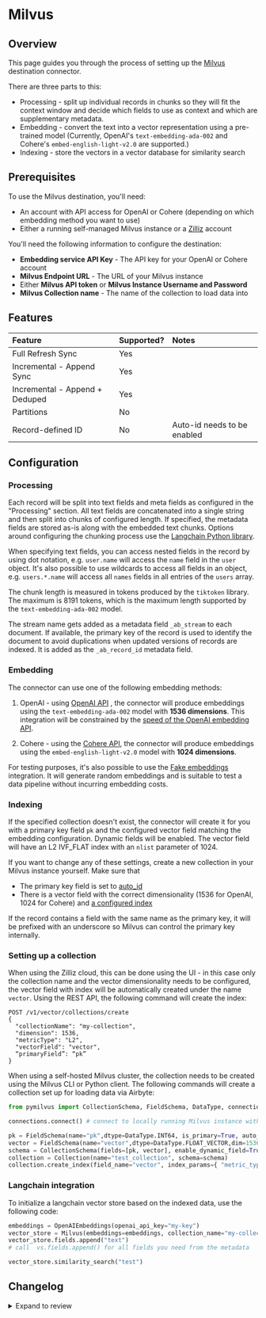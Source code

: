 # Milvus

## Overview

This page guides you through the process of setting up the [Milvus](https://milvus.io/) destination connector.

There are three parts to this:

- Processing - split up individual records in chunks so they will fit the context window and decide which fields to use as context and which are supplementary metadata.
- Embedding - convert the text into a vector representation using a pre-trained model (Currently, OpenAI's `text-embedding-ada-002` and Cohere's `embed-english-light-v2.0` are supported.)
- Indexing - store the vectors in a vector database for similarity search

## Prerequisites

To use the Milvus destination, you'll need:

- An account with API access for OpenAI or Cohere (depending on which embedding method you want to use)
- Either a running self-managed Milvus instance or a [Zilliz](https://zilliz.com/) account

You'll need the following information to configure the destination:

- **Embedding service API Key** - The API key for your OpenAI or Cohere account
- **Milvus Endpoint URL** - The URL of your Milvus instance
- Either **Milvus API token** or **Milvus Instance Username and Password**
- **Milvus Collection name** - The name of the collection to load data into

## Features

| Feature                        | Supported? | Notes                       |
| :----------------------------- | :--------- | :-------------------------- |
| Full Refresh Sync              | Yes        |                             |
| Incremental - Append Sync      | Yes        |                             |
| Incremental - Append + Deduped | Yes        |                             |
| Partitions                     | No         |                             |
| Record-defined ID              | No         | Auto-id needs to be enabled |

## Configuration

### Processing

Each record will be split into text fields and meta fields as configured in the "Processing" section. All text fields are concatenated into a single string and then split into chunks of configured length. If specified, the metadata fields are stored as-is along with the embedded text chunks. Options around configuring the chunking process use the [Langchain Python library](https://python.langchain.com/docs/get_started/introduction).

When specifying text fields, you can access nested fields in the record by using dot notation, e.g. `user.name` will access the `name` field in the `user` object. It's also possible to use wildcards to access all fields in an object, e.g. `users.*.name` will access all `names` fields in all entries of the `users` array.

The chunk length is measured in tokens produced by the `tiktoken` library. The maximum is 8191 tokens, which is the maximum length supported by the `text-embedding-ada-002` model.

The stream name gets added as a metadata field `_ab_stream` to each document. If available, the primary key of the record is used to identify the document to avoid duplications when updated versions of records are indexed. It is added as the `_ab_record_id` metadata field.

### Embedding

The connector can use one of the following embedding methods:

1. OpenAI - using [OpenAI API](https://beta.openai.com/docs/api-reference/text-embedding) , the connector will produce embeddings using the `text-embedding-ada-002` model with **1536 dimensions**. This integration will be constrained by the [speed of the OpenAI embedding API](https://platform.openai.com/docs/guides/rate-limits/overview).

2. Cohere - using the [Cohere API](https://docs.cohere.com/reference/embed), the connector will produce embeddings using the `embed-english-light-v2.0` model with **1024 dimensions**.

For testing purposes, it's also possible to use the [Fake embeddings](https://python.langchain.com/docs/modules/data_connection/text_embedding/integrations/fake) integration. It will generate random embeddings and is suitable to test a data pipeline without incurring embedding costs.

### Indexing

If the specified collection doesn't exist, the connector will create it for you with a primary key field `pk` and the configured vector field matching the embedding configuration. Dynamic fields will be enabled. The vector field will have an L2 IVF_FLAT index with an `nlist` parameter of 1024.

If you want to change any of these settings, create a new collection in your Milvus instance yourself. Make sure that

- The primary key field is set to [auto_id](https://milvus.io/docs/create_collection.md)
- There is a vector field with the correct dimensionality (1536 for OpenAI, 1024 for Cohere) and [a configured index](https://milvus.io/docs/build_index.md)

If the record contains a field with the same name as the primary key, it will be prefixed with an underscore so Milvus can control the primary key internally.

### Setting up a collection

When using the Zilliz cloud, this can be done using the UI - in this case only the collection name and the vector dimensionality needs to be configured, the vector field with index will be automatically created under the name `vector`. Using the REST API, the following command will create the index:

```
POST /v1/vector/collections/create
{
  "collectionName": "my-collection",
  "dimension": 1536,
  "metricType": "L2",
  "vectorField": "vector",
  “primaryField”: “pk”
}
```

When using a self-hosted Milvus cluster, the collection needs to be created using the Milvus CLI or Python client. The following commands will create a collection set up for loading data via Airbyte:

```python
from pymilvus import CollectionSchema, FieldSchema, DataType, connections, Collection

connections.connect() # connect to locally running Milvus instance without authentication

pk = FieldSchema(name="pk",dtype=DataType.INT64, is_primary=True, auto_id=True)
vector = FieldSchema(name="vector",dtype=DataType.FLOAT_VECTOR,dim=1536)
schema = CollectionSchema(fields=[pk, vector], enable_dynamic_field=True)
collection = Collection(name="test_collection", schema=schema)
collection.create_index(field_name="vector", index_params={ "metric_type":"L2", "index_type":"IVF_FLAT", "params":{"nlist":1024} })
```

### Langchain integration

To initialize a langchain vector store based on the indexed data, use the following code:

```python
embeddings = OpenAIEmbeddings(openai_api_key="my-key")
vector_store = Milvus(embeddings=embeddings, collection_name="my-collection", connection_args={"uri": "my-zilliz-endpoint", "token": "my-api-key"})
vector_store.fields.append("text")
# call  vs.fields.append() for all fields you need from the metadata

vector_store.similarity_search("test")
```

## Changelog

<details>
  <summary>Expand to review</summary>

| Version | Date       | Pull Request                                              | Subject                                                                                                                                             |
|:--------| :--------- | :-------------------------------------------------------- | :-------------------------------------------------------------------------------------------------------------------------------------------------- |
| 0.0.35 | 2024-10-05 | [46483](https://github.com/airbytehq/airbyte/pull/46483) | Update dependencies |
| 0.0.34 | 2024-09-28 | [46165](https://github.com/airbytehq/airbyte/pull/46165) | Update dependencies |
| 0.0.33 | 2024-09-21 | [45802](https://github.com/airbytehq/airbyte/pull/45802) | Update dependencies |
| 0.0.32 | 2024-09-14 | [45573](https://github.com/airbytehq/airbyte/pull/45573) | Update dependencies |
| 0.0.31 | 2024-09-07 | [45281](https://github.com/airbytehq/airbyte/pull/45281) | Update dependencies |
| 0.0.30 | 2024-08-31 | [44960](https://github.com/airbytehq/airbyte/pull/44960) | Update dependencies |
| 0.0.29 | 2024-08-24 | [44754](https://github.com/airbytehq/airbyte/pull/44754) | Update dependencies |
| 0.0.28 | 2024-08-22 | [44530](https://github.com/airbytehq/airbyte/pull/44530) | Update test dependencies |
| 0.0.27 | 2024-08-17 | [44242](https://github.com/airbytehq/airbyte/pull/44242) | Update dependencies |
| 0.0.26 | 2024-08-12 | [43776](https://github.com/airbytehq/airbyte/pull/43776) | Update dependencies |
| 0.0.25 | 2024-08-10 | [43619](https://github.com/airbytehq/airbyte/pull/43619) | Update dependencies |
| 0.0.24 | 2024-08-03 | [43111](https://github.com/airbytehq/airbyte/pull/43111) | Update dependencies |
| 0.0.23 | 2024-07-27 | [42823](https://github.com/airbytehq/airbyte/pull/42823) | Update dependencies |
| 0.0.22 | 2024-07-20 | [42213](https://github.com/airbytehq/airbyte/pull/42213) | Update dependencies |
| 0.0.21 | 2024-07-13 | [41793](https://github.com/airbytehq/airbyte/pull/41793) | Update dependencies |
| 0.0.20 | 2024-07-10 | [41495](https://github.com/airbytehq/airbyte/pull/41495) | Update dependencies |
| 0.0.19 | 2024-07-06 | [40632](https://github.com/airbytehq/airbyte/pull/40632) | Update dependencies |
| 0.0.18 | 2024-06-26 | [40537](https://github.com/airbytehq/airbyte/pull/40537) | Update dependencies |
| 0.0.17 | 2024-06-25 | [40446](https://github.com/airbytehq/airbyte/pull/40446) | Update dependencies |
| 0.0.16 | 2024-06-22 | [40161](https://github.com/airbytehq/airbyte/pull/40161) | Update dependencies |
| 0.0.15 | 2024-05-20 | [38276](https://github.com/airbytehq/airbyte/pull/38276) | Replace AirbyteLogger with logging.Logger |
| 0.0.14  | 2024-3-22  | [#37333](https://github.com/airbytehq/airbyte/pull/37333) | Update CDK & pytest version to fix security vulnerabilities                                                                                         |
| 0.0.13  | 2024-3-22  | [#35911](https://github.com/airbytehq/airbyte/pull/35911) | Move to poetry; Fix tests                                                                                                                           |
| 0.0.12  | 2023-12-11 | [#33303](https://github.com/airbytehq/airbyte/pull/33303) | Fix bug with embedding special tokens                                                                                                               |
| 0.0.11  | 2023-12-01 | [#32697](https://github.com/airbytehq/airbyte/pull/32697) | Allow omitting raw text                                                                                                                             |
| 0.0.10  | 2023-11-16 | [#32608](https://github.com/airbytehq/airbyte/pull/32608) | Support deleting records for CDC sources                                                                                                            |
| 0.0.9   | 2023-11-13 | [#32357](https://github.com/airbytehq/airbyte/pull/32357) | Improve spec schema                                                                                                                                 |
| 0.0.8   | 2023-11-08 | [#31563](https://github.com/airbytehq/airbyte/pull/32262) | Auto-create collection if it doesn't exist                                                                                                          |
| 0.0.7   | 2023-10-23 | [#31563](https://github.com/airbytehq/airbyte/pull/31563) | Add field mapping option                                                                                                                            |
| 0.0.6   | 2023-10-19 | [#31599](https://github.com/airbytehq/airbyte/pull/31599) | Base image migration: remove Dockerfile and use the python-connector-base image                                                                     |
| 0.0.5   | 2023-10-15 | [#31329](https://github.com/airbytehq/airbyte/pull/31329) | Add OpenAI-compatible embedder option                                                                                                               |
| 0.0.4   | 2023-10-04 | [#31075](https://github.com/airbytehq/airbyte/pull/31075) | Fix OpenAI embedder batch size                                                                                                                      |
| 0.0.3   | 2023-09-29 | [#30820](https://github.com/airbytehq/airbyte/pull/30820) | Update CDK                                                                                                                                          |
| 0.0.2   | 2023-08-25 | [#30689](https://github.com/airbytehq/airbyte/pull/30689) | Update CDK to support azure OpenAI embeddings and text splitting options, make sure primary key field is not accidentally set, promote to certified |
| 0.0.1   | 2023-08-12 | [#29442](https://github.com/airbytehq/airbyte/pull/29442) | Milvus connector with some embedders                                                                                                                |

</details>
